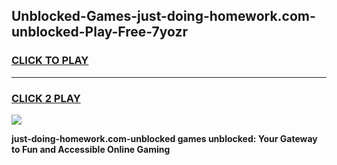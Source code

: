 
## Unblocked-Games-just-doing-homework.com-unblocked-Play-Free-7yozr
<h3>
<a href="https://premium76.site?title=just-doing-homework.com-unblocked&ref=21A">CLICK TO PLAY</a></h3>
<hr>

<h3>
<a href="https://premium76.site?title=just-doing-homework.com-unblocked&ref=21A">CLICK 2 PLAY</a>
  
</h3>

<a href="https://premium76.site?title=just-doing-homework.com-unblocked&ref=21A"><img src="https://clearcache.store/games.png"></a>


**just-doing-homework.com-unblocked games unblocked: Your Gateway to Fun and Accessible Online Gaming**
